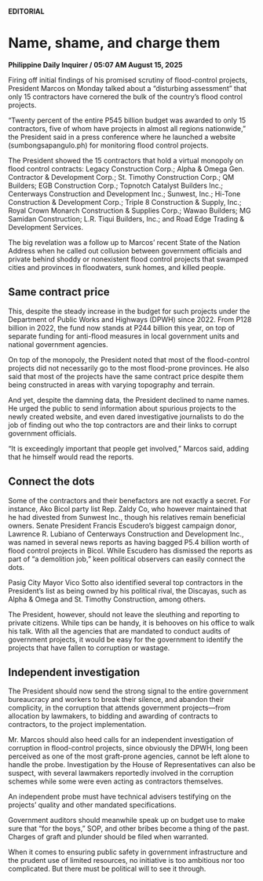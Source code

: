 **EDITORIAL**

# Name, shame, and charge them

****Philippine Daily Inquirer / 05:07 AM August 15, 2025****

Firing off initial findings of his promised scrutiny of flood-control projects, President Marcos on Monday talked about a “disturbing assessment” that only 15 contractors have cornered the bulk of the country’s flood control projects.

“Twenty percent of the entire P545 billion budget was awarded to only 15 contractors, five of whom have projects in almost all regions nationwide,” the President said in a press conference where he launched a website (sumbongsapangulo.ph) for monitoring flood control projects.

The President showed the 15 contractors that hold a virtual monopoly on flood control contracts: Legacy Construction Corp.; Alpha & Omega Gen. Contractor & Development Corp.; St. Timothy Construction Corp.; QM Builders; EGB Construction Corp.; Topnotch Catalyst Builders Inc.; Centerways Construction and Development Inc.; Sunwest, Inc.; Hi-Tone Construction & Development Corp.; Triple 8 Construction & Supply, Inc.; Royal Crown Monarch Construction & Supplies Corp.; Wawao Builders; MG Samidan Construction; L.R. Tiqui Builders, Inc.; and Road Edge Trading & Development Services.

The big revelation was a follow up to Marcos’ recent State of the Nation Address when he called out collusion between government officials and private behind shoddy or nonexistent flood control projects that swamped cities and provinces in floodwaters, sunk homes, and killed people.

## Same contract price

This, despite the steady increase in the budget for such projects under the Department of Public Works and Highways (DPWH) since 2022. From P128 billion in 2022, the fund now stands at P244 billion this year, on top of separate funding for anti-flood measures in local government units and national government agencies.

On top of the monopoly, the President noted that most of the flood-control projects did not necessarily go to the most flood-prone provinces. He also said that most of the projects have the same contract price despite them being constructed in areas with varying topography and terrain.

And yet, despite the damning data, the President declined to name names. He urged the public to send information about spurious projects to the newly created website, and even dared investigative journalists to do the job of finding out who the top contractors are and their links to corrupt government officials.

“It is exceedingly important that people get involved,” Marcos said, adding that he himself would read the reports.

## Connect the dots

Some of the contractors and their benefactors are not exactly a secret. For instance, Ako Bicol party list Rep. Zaldy Co, who however maintained that he had divested from Sunwest Inc., though his relatives remain beneficial owners. Senate President Francis Escudero’s biggest campaign donor, Lawrence R. Lubiano of Centerways Construction and Development Inc., was named in several news reports as having bagged P5.4 billion worth of flood control projects in Bicol. While Escudero has dismissed the reports as part of “a demolition job,” keen political observers can easily connect the dots.

Pasig City Mayor Vico Sotto also identified several top contractors in the President’s list as being owned by his political rival, the Discayas, such as Alpha & Omega and St. Timothy Construction, among others.

The President, however, should not leave the sleuthing and reporting to private citizens. While tips can be handy, it is behooves on his office to walk his talk. With all the agencies that are mandated to conduct audits of government projects, it would be easy for the government to identify the projects that have fallen to corruption or wastage.

## Independent investigation

The President should now send the strong signal to the entire government bureaucracy and workers to break their silence, and abandon their complicity, in the corruption that attends government projects—from allocation by lawmakers, to bidding and awarding of contracts to contractors, to the project implementation.

Mr. Marcos should also heed calls for an independent investigation of corruption in flood-control projects, since obviously the DPWH, long been perceived as one of the most graft-prone agencies, cannot be left alone to handle the probe. Investigation by the House of Representatives can also be suspect, with several lawmakers reportedly involved in the corruption schemes while some were even acting as contractors themselves.

An independent probe must have technical advisers testifying on the projects’ quality and other mandated specifications.

Government auditors should meanwhile speak up on budget use to make sure that “for the boys,” SOP, and other bribes become a thing of the past. Charges of graft and plunder should be filed when warranted.

When it comes to ensuring public safety in government infrastructure and the prudent use of limited resources, no initiative is too ambitious nor too complicated. But there must be political will to see it through.